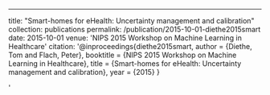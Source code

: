 ---
title: "Smart-homes for eHealth: Uncertainty management and calibration"
collection: publications
permalink: /publication/2015-10-01-diethe2015smart
date: 2015-10-01
venue: 'NIPS 2015 Workshop on Machine Learning in Healthcare'
citation: '@inproceedings{diethe2015smart,
 author = {Diethe, Tom and Flach, Peter},
 booktitle = {NIPS 2015 Workshop on Machine Learning in Healthcare},
 title = {Smart-homes for eHealth: Uncertainty management and calibration},
 year = {2015}
}

'